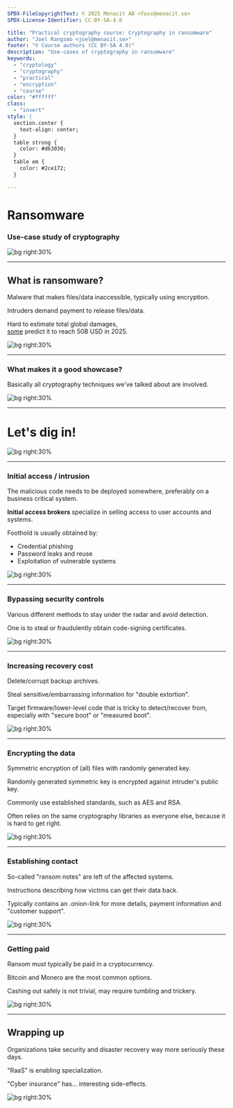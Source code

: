 ```yaml
---
SPDX-FileCopyrightText: © 2025 Menacit AB <foss@menacit.se>
SPDX-License-Identifier: CC-BY-SA-4.0

title: "Practical cryptography course: Cryptography in ransomware"
author: "Joel Rangsmo <joel@menacit.se>"
footer: "© Course authors (CC BY-SA 4.0)"
description: "Use-cases of cryptography in ransomware"
keywords:
  - "cryptology"
  - "cryptography"
  - "practical"
  - "encryption"
  - "course"
color: "#ffffff"
class:
  - "invert"
style: |
  section.center {
    text-align: center;
  }
  table strong {
    color: #d63030;
  }
  table em {
    color: #2ce172;
  }

---
```

<!-- _footer: "%ATTRIBUTION_PREFIX% Dennis van Zuijlekom (CC BY-SA 2.0)" -->
# Ransomware 
### Use-case study of cryptography

![bg right:30%](images/42-broken_hdd.jpg)

---
<!-- _footer: "%ATTRIBUTION_PREFIX% Dennis van Zuijlekom (CC BY-SA 2.0)" -->
## What is ransomware?
Malware that makes files/data inaccessible, typically using encryption.  
  
Intruders demand payment to release files/data.  

Hard to estimate total global damages,  
[some](https://ransomwarecost.com/) predict it to reach 50B USD in 2025.

![bg right:30%](images/42-broken_hdd.jpg)

---
<!-- _footer: "%ATTRIBUTION_PREFIX% John K. Thorne (CC0 1.0)" -->
### What makes it a good showcase?
Basically all cryptography techniques we've talked about are involved.

![bg right:30%](images/42-domes.jpg)

---
<!-- _footer: "%ATTRIBUTION_PREFIX% Austin Design (CC BY-SA 2.0)" -->
# Let's dig in!

![bg right:30%](images/42-cave.jpg)

---
<!-- _footer: "%ATTRIBUTION_PREFIX% Andrew Hart (CC BY-SA 2.0)" -->
### Initial access / intrusion
The malicious code needs to be deployed somewhere, preferably on a business critical system.  
  
**Initial access brokers** specialize in selling access to user accounts and systems.  
  
Foothold is usually obtained by:
- Credential phishing
- Password leaks and reuse
- Exploitation of vulnerable systems

![bg right:30%](images/42-broken_glass.jpg)

---
<!-- _footer: "%ATTRIBUTION_PREFIX% Dennis van Zuijlekom (CC BY-SA 2.0)" -->
### Bypassing security controls
Various different methods to stay under the radar and avoid detection.  
  
One is to steal or fraudulently obtain code-signing certificates.

![bg right:30%](images/42-cd_macro.jpg)

---
<!-- _footer: "%ATTRIBUTION_PREFIX% Kurayba (CC BY-SA 2.0)" -->
### Increasing recovery cost
Delete/corrupt backup archives.  
  
Steal sensitive/embarrassing information
for "double extortion".  
  
Target firmware/lower-level code that is tricky
to detect/recover from, especially with
"secure boot" or "measured boot".

![bg right:30%](images/42-outdoors_pcb.jpg)

---
<!-- _footer: "%ATTRIBUTION_PREFIX% Mike Grauer Jr (CC BY 2.0)" -->
### Encrypting the data
Symmetric encryption of (all) files
with randomly generated key.  
  
Randomly generated symmetric key is
encrypted against intruder's public key.  
  
Commonly use established standards,
such as AES and RSA.
  
Often relies on the same cryptography
libraries as everyone else, because
it is hard to get right.

![bg right:30%](images/42-cube_wave.jpg)

---
<!-- _footer: "%ATTRIBUTION_PREFIX% Kevin Dooley (CC BY 2.0)" -->
### Establishing contact
So-called "ransom notes" are left of the affected systems.  
  
Instructions describing how victims can get their data back.  
  
Typically contains an .onion-link for more details, payment information and "customer support".

![bg right:30%](images/42-onion.jpg)

---
<!-- _footer: "%ATTRIBUTION_PREFIX% Marco Verch (CC BY 2.0)" -->
### Getting paid
Ransom must typically be paid in a cryptocurrency.  
  
Bitcoin and Monero are the most common options.  
  
Cashing out safely is not trivial,
may require tumbling and trickery.

![bg right:30%](images/42-bitcoin.jpg)

---
<!-- _footer: "%ATTRIBUTION_PREFIX% Dennis van Zuijlekom (CC BY-SA 2.0)" -->
## Wrapping up
Organizations take security and disaster
recovery way more seriously these days.  
  
"RaaS" is enabling specialization.  
  
"Cyber insurance" has... interesting side-effects.

![bg right:30%](images/42-broken_hdd.jpg)
